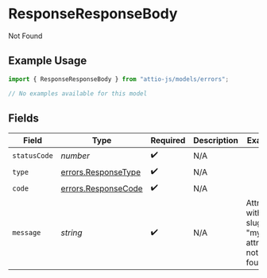 # ResponseResponseBody

Not Found

## Example Usage

```typescript
import { ResponseResponseBody } from "attio-js/models/errors";

// No examples available for this model
```

## Fields

| Field                                                      | Type                                                       | Required                                                   | Description                                                | Example                                                    |
| ---------------------------------------------------------- | ---------------------------------------------------------- | ---------------------------------------------------------- | ---------------------------------------------------------- | ---------------------------------------------------------- |
| `statusCode`                                               | *number*                                                   | :heavy_check_mark:                                         | N/A                                                        |                                                            |
| `type`                                                     | [errors.ResponseType](../../models/errors/responsetype.md) | :heavy_check_mark:                                         | N/A                                                        |                                                            |
| `code`                                                     | [errors.ResponseCode](../../models/errors/responsecode.md) | :heavy_check_mark:                                         | N/A                                                        |                                                            |
| `message`                                                  | *string*                                                   | :heavy_check_mark:                                         | N/A                                                        | Attribute with slug/ID "my-attribute" not found.           |